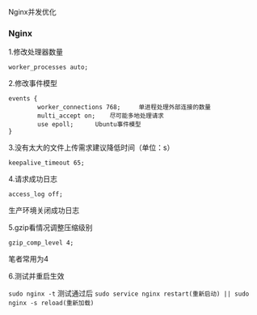 Nginx并发优化
### Nginx

1.修改处理器数量

`worker_processes auto;`

2.修改事件模型

```
events {
        worker_connections 768;     单进程处理外部连接的数量
        multi_accept on;    尽可能多地处理请求
        use epoll;      Ubuntu事件模型
}
```

3.没有太大的文件上传需求建议降低时间（单位：s）

`keepalive_timeout 65;`

4.请求成功日志

`access_log off;`

生产环境关闭成功日志

5.gzip看情况调整压缩级别

`gzip_comp_level 4;`

笔者常用为4

6.测试并重启生效

`sudo nginx -t` 测试通过后 `sudo service nginx restart(重新启动) || sudo nginx -s reload(重新加载)`

